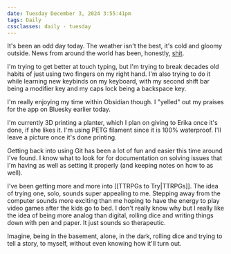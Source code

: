 ```yaml
---
date: Tuesday December 3, 2024 3:55:41pm
tags: Daily
cssclasses: daily - tuesday
---
```


It's been an odd day today. The weather isn't the best, it's cold and gloomy outside. News from around the world has been, honestly, [shit](https://www.cbc.ca/news/world/south-korea-martial-law-1.7399501).

I'm trying to get better at touch typing, but I'm trying to break decades old habits of just using two fingers on my right hand. I'm  also trying to do it while learning new keybinds on my keyboard, with my second shift bar being a modifier key and my caps lock being a backspace key.

I'm really enjoying my time within Obsidian though. I "yelled" out my praises for the app on Bluesky earlier today. 

I'm currently 3D printing a planter, which I plan on giving to Erika once it's done, if she likes it. I'm using PETG filament since it is 100% waterproof. I'll leave a picture once it's done printing.

Getting back into using Git has been a lot of fun and easier this time around I've found. I know what to look for for documentation on solving issues that I'm having as well as setting it properly (and keeping notes on how to as well).

I've been getting more and more into [[TTRPGs to Try|TTRPGs]]. The idea of trying one, solo, sounds super appealing to me. Stepping away from the computer sounds more exciting than me hoping to have the energy to play video games after the kids go to bed. I don't really know why but I really like the idea of being more analog than digital, rolling dice and writing things down with pen and paper. It just sounds so therapeutic. 

Imagine, being in the basement, alone, in the dark, rolling dice and trying to tell a story, to myself, without even knowing how it'll turn out.
